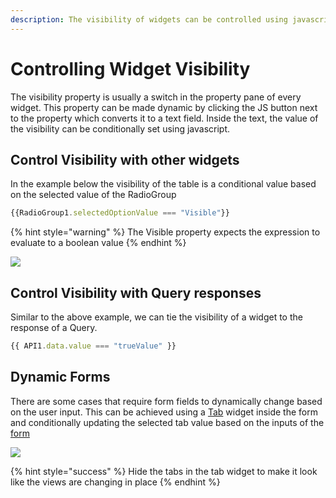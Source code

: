 ```yaml
---
description: The visibility of widgets can be controlled using javascript.
---
```


# Controlling Widget Visibility

The visibility property is usually a switch in the property pane of every widget. This property can be made dynamic by clicking the JS button next to the property which converts it to a text field. Inside the text, the value of the visibility can be conditionally set using javascript.

## Control Visibility with other widgets

In the example below the visibility of the table is a conditional value based on the selected value of the RadioGroup

```javascript
{{RadioGroup1.selectedOptionValue === "Visible"}}
```

{% hint style="warning" %}
The Visible property expects the expression to evaluate to a boolean value
{% endhint %}

![](<../../../.gitbook/assets/control visibility.gif>)

## Control Visibility with Query responses

Similar to the above example, we can tie the visibility of a widget to the response of a Query.

```javascript
{{ API1.data.value === "trueValue" }}
```

## Dynamic Forms

There are some cases that require form fields to dynamically change based on the user input. This can be achieved using a [Tab](../../../reference/widgets/tabs.md) widget inside the form and conditionally updating the selected tab value based on the inputs of the [form](../../../reference/widgets/form.md)

![](<../../../.gitbook/assets/dynamic forms.gif>)

{% hint style="success" %}
Hide the tabs in the tab widget to make it look like the views are changing in place
{% endhint %}
